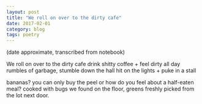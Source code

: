 ```yaml
---
layout: post
title: "We roll on over to the dirty cafe"
date: 2017-02-01
category: blog
tags: poetry
---
```


(date approximate, transcribed from notebook)

We roll on over to the dirty cafe
drink shitty coffee + feel dirty all day
rumbles of garbage, stumble down the hall
hit on the lights + puke in a stall

bananas? you can only buy the peel
or how do you feel about a half-eaten meal?
cooked with bugs we found on the floor,
greens freshly picked from the lot next door.
